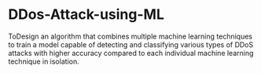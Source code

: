 # DDos-Attack-using-ML


ToDesign an algorithm that combines multiple machine learning techniques to train a model capable of detecting and classifying various types of DDoS attacks with higher accuracy compared to each individual machine learning technique in isolation.

